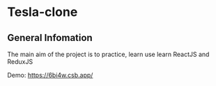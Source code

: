 # Tesla-clone

## General Infomation

The main aim of the project is to practice, learn use learn ReactJS and ReduxJS

Demo:  https://6bi4w.csb.app/
